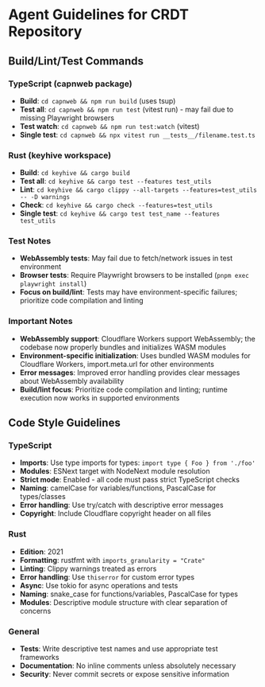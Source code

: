 # Agent Guidelines for CRDT Repository

## Build/Lint/Test Commands

### TypeScript (capnweb package)
- **Build**: `cd capnweb && npm run build` (uses tsup)
- **Test all**: `cd capnweb && npm run test` (vitest run) - may fail due to missing Playwright browsers
- **Test watch**: `cd capnweb && npm run test:watch` (vitest)
- **Single test**: `cd capnweb && npx vitest run __tests__/filename.test.ts`

### Rust (keyhive workspace)
- **Build**: `cd keyhive && cargo build`
- **Test all**: `cd keyhive && cargo test --features test_utils`
- **Lint**: `cd keyhive && cargo clippy --all-targets --features=test_utils -- -D warnings`
- **Check**: `cd keyhive && cargo check --features=test_utils`
- **Single test**: `cd keyhive && cargo test test_name --features test_utils`

### Test Notes
- **WebAssembly tests**: May fail due to fetch/network issues in test environment
- **Browser tests**: Require Playwright browsers to be installed (`pnpm exec playwright install`)
- **Focus on build/lint**: Tests may have environment-specific failures; prioritize code compilation and linting

### Important Notes
- **WebAssembly support**: Cloudflare Workers support WebAssembly; the codebase now properly bundles and initializes WASM modules
- **Environment-specific initialization**: Uses bundled WASM modules for Cloudflare Workers, import.meta.url for other environments
- **Error messages**: Improved error handling provides clear messages about WebAssembly availability
- **Build/lint focus**: Prioritize code compilation and linting; runtime execution now works in supported environments

## Code Style Guidelines

### TypeScript
- **Imports**: Use type imports for types: `import type { Foo } from './foo'`
- **Modules**: ESNext target with NodeNext module resolution
- **Strict mode**: Enabled - all code must pass strict TypeScript checks
- **Naming**: camelCase for variables/functions, PascalCase for types/classes
- **Error handling**: Use try/catch with descriptive error messages
- **Copyright**: Include Cloudflare copyright header on all files

### Rust
- **Edition**: 2021
- **Formatting**: rustfmt with `imports_granularity = "Crate"`
- **Linting**: Clippy warnings treated as errors
- **Error handling**: Use `thiserror` for custom error types
- **Async**: Use tokio for async operations and tests
- **Naming**: snake_case for functions/variables, PascalCase for types
- **Modules**: Descriptive module structure with clear separation of concerns

### General
- **Tests**: Write descriptive test names and use appropriate test frameworks
- **Documentation**: No inline comments unless absolutely necessary
- **Security**: Never commit secrets or expose sensitive information